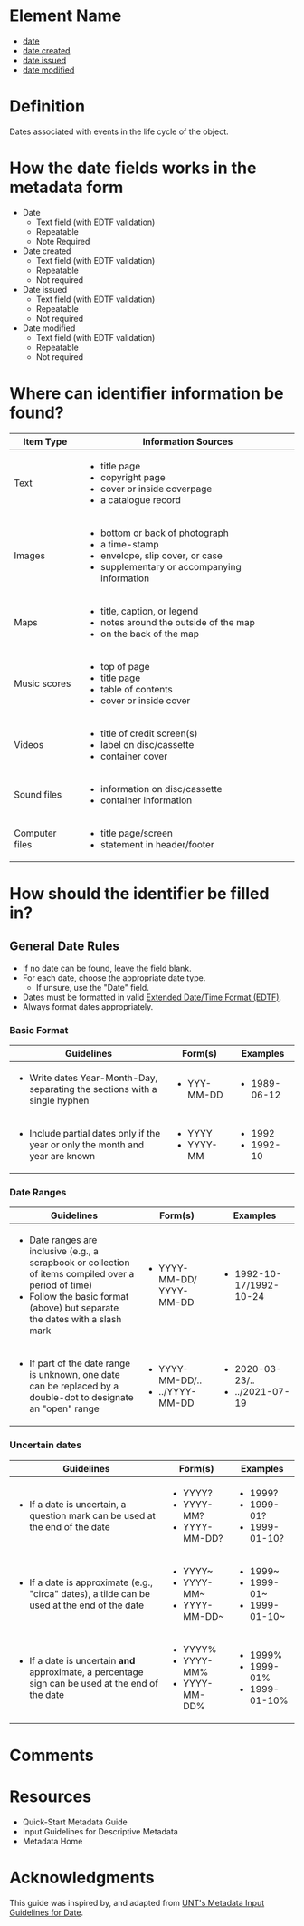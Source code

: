 # Element Name

* [date](https://www.dublincore.org/specifications/dublin-core/dcmi-terms/#http://purl.org/dc/terms/date)
* [date created](https://www.dublincore.org/specifications/dublin-core/dcmi-terms/#http://purl.org/dc/terms/created)
* [date issued](https://www.dublincore.org/specifications/dublin-core/dcmi-terms/#http://purl.org/dc/terms/issued)
* [date modified](https://www.dublincore.org/specifications/dublin-core/dcmi-terms/#http://purl.org/dc/terms/modified)

# Definition

Dates associated with events in the life cycle of the object.

# How the date fields works in the metadata form

* Date
  * Text field (with EDTF validation)
  * Repeatable
  * Note Required
* Date created
  * Text field (with EDTF validation)
  * Repeatable
  * Not required
* Date issued
  * Text field  (with EDTF validation)
  * Repeatable
  * Not required
* Date modified
  * Text field  (with EDTF validation)
  * Repeatable
  * Not required

# Where can identifier information be found?

| Item Type | Information Sources |
| --------- | ------------------- |
| Text | <ul><li>title page</li><li>copyright page</li><li>cover or inside coverpage</li><li>a catalogue record</li></ul> |
| Images | <ul><li>bottom or back of photograph</li><li>a time-stamp</li><li>envelope, slip cover, or case</li><li>supplementary or accompanying information</li></ul> |
| Maps | <ul><li>title, caption, or legend</li><li>notes around the outside of the map</li><li>on the back of the map</li></ul> |
| Music scores | <ul><li>top of page</li><li>title page</li><li>table of contents</li><li>cover or inside cover</li></ul> |
| Videos | <ul><li>title of credit screen(s)</li><li>label on disc/cassette</li><li>container cover</li></ul> |
| Sound files | <ul><li>information on disc/cassette</li><li>container information</li></ul> |
| Computer files | <ul><li>title page/screen</li><li>statement in header/footer</li></ul> |

# How should the identifier be filled in?

## General Date Rules

* If no date can be found, leave the field blank.
* For each date, choose the appropriate date type.
  * If unsure, use the "Date" field.
* Dates must be formatted in valid [Extended Date/Time Format (EDTF)](https://www.loc.gov/standards/datetime/edtf.html).
* Always format dates appropriately.

### Basic Format

| Guidelines | Form(s) | Examples |
| ---------- | ------- | -------- |
| <ul><li>Write dates Year-Month-Day, separating the sections with a single hyphen</li></ul> | <ul><li>YYY-MM-DD</li></ul> | <ul><li>1989-06-12</li></ul> |
| <ul><li>Include partial dates only if the year or only the month and year are known</li></ul> | <ul><li>YYYY</li><li>YYYY-MM</li></ul> | <ul><li>1992</li><li>1992-10</li></ul> |

### Date Ranges

| Guidelines | Form(s) | Examples |
| ---------- | ------- | -------- |
|  <ul><li>Date ranges are inclusive (e.g., a scrapbook or collection of items compiled over a period of time)</li><li>Follow the basic format (above) but separate the dates with a slash mark</li></ul> | <ul><li>YYYY-MM-DD/ YYYY-MM-DD</li></ul> | <ul><li>1992-10-17/1992-10-24</li></ul> |
| <ul><li>If part of the date range is unknown, one date can be replaced by a double-dot to designate an "open" range</li></ul> | <ul><li>YYYY-MM-DD/..</li><li>../YYYY-MM-DD</li></ul> | <ul><li>2020-03-23/..</li><li>../2021-07-19</li></ul> |

### Uncertain dates

| Guidelines | Form(s) | Examples |
| ---------- | ------- | -------- |
| <ul><li>If a date is uncertain, a question mark can be used at the end of the date</li></ul> | <ul><li>YYYY?</li><li>YYYY-MM?</li><li>YYYY-MM-DD?</li></ul> | <ul><li>1999?</li><li>1999-01?</li><li>1999-01-10?</li></ul> |
| <ul><li>If a date is approximate (e.g., "circa" dates), a tilde can be used at the end of the date</li></ul> | <ul><li>YYYY~</li><li>YYYY-MM~</li><li>YYYY-MM-DD~</li></ul> | <ul><li>1999~</li><li>1999-01~</li><li>1999-01-10~</li></ul> |
| <ul><li>If a date is uncertain **and** approximate, a percentage sign can be used at the end of the date</li></ul> | <ul><li>YYYY%</li><li>YYYY-MM%</li><li>YYYY-MM-DD%</li></ul> | <ul><li>1999%</li><li>1999-01%</li><li>1999-01-10%</li></ul> |

# Comments


# Resources

* Quick-Start Metadata Guide
* Input Guidelines for Descriptive Metadata
* Metadata Home

# Acknowledgments

This guide was inspired by, and adapted from [UNT's Metadata Input Guidelines for Date](https://library.unt.edu/digital-projects-unit/metadata/fields/date).
